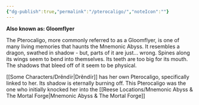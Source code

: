 ```yaml
---
{"dg-publish":true,"permalink":"/pterocaligo/","noteIcon":""}
---
```


**Also known as: Gloomflyer**

The Pterocaligo, more commonly referred to as a Gloomflyer, is one of many living memories that haunts the Mnemonic Abyss. It resembles a dragon, swathed in shadow - but, parts of it are just... wrong. Spines along its wings seem to bend into themselves. Its teeth are too big for its mouth. The shadows that bleed off of it seem to be physical. 

[[Some Characters/Drěndïr\|Drěndïr]] has her own Pterocaligo, specifically linked to her. Its shadow is eternally burning off. This Pterocaligo was the one who initially knocked her into the [[Reese Locations/Mnemonic Abyss & The Mortal Forge\|Mnemonic Abyss & The Mortal Forge]]